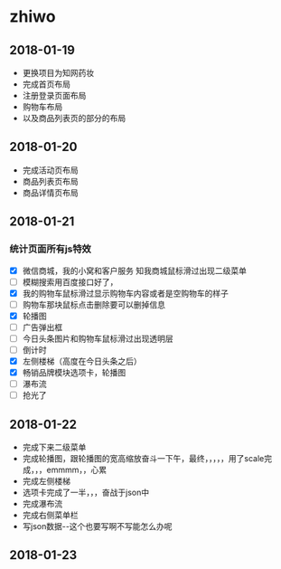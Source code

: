 # zhiwo
 ## 2018-01-19 
- 更换项目为知网药妆  
- 完成首页布局 
- 注册登录页面布局 
- 购物车布局 
- 以及商品列表页的部分的布局

## 2018-01-20
- 完成活动页布局
- 商品列表页布局
- 商品详情页布局

## 2018-01-21 
### 统计页面所有js特效
- [x] 微信商城，我的小窝和客户服务 知我商城鼠标滑过出现二级菜单 
- [ ] 模糊搜索用百度接口好了，
- [X] 我的购物车鼠标滑过显示购物车内容或者是空购物车的样子
- [ ] 购物车那块鼠标点击删除要可以删掉信息
- [x] 轮播图
- [ ] 广告弹出框
- [ ] 今日头条图片和购物车鼠标滑过出现透明层
- [ ] 倒计时
- [x] 左侧楼梯（高度在今日头条之后）
- [x] 畅销品牌模块选项卡，轮播图
- [ ] 瀑布流
- [ ] 抢光了

## 2018-01-22
- 完成下来二级菜单
- 完成轮播图，跟轮播图的宽高缩放奋斗一下午，最终，，，，，用了scale完成，，，emmmm，，心累
- 完成左侧楼梯
- 选项卡完成了一半，，，奋战于json中
- 完成瀑布流
- 完成右侧菜单栏
- 写json数据--这个也要写啊不写能怎么办呢
 ## 2018-01-23
 
 
 
 
 
 
 
 
 
 
 
 
